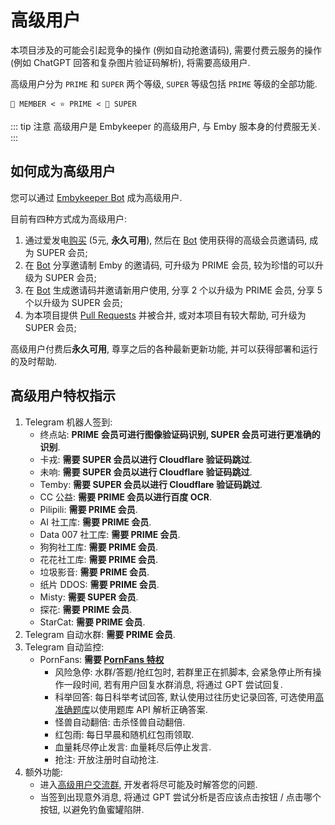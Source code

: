 # 高级用户

本项目涉及的可能会引起竞争的操作 (例如自动抢邀请码), 需要付费云服务的操作 (例如 ChatGPT 回答和复杂图片验证码解析), 将需要高级用户.

高级用户分为 `PRIME` 和 `SUPER` 两个等级, `SUPER` 等级包括 `PRIME` 等级的全部功能.

```
👤 MEMBER < ⭐ PRIME < 👑 SUPER
```

::: tip 注意
高级用户是 Embykeeper 的高级用户, 与 Emby 服本身的付费服无关.
:::

## 如何成为高级用户

您可以通过 [Embykeeper Bot](https://t.me/embykeeper_bot?start=__prime) 成为高级用户.

目前有四种方式成为高级用户:

1. 通过爱发电[购买](https://afdian.com/a/jackzzs) (5元, **永久可用**), 然后在 [Bot](https://t.me/embykeeper_bot?start=__usecode) 使用获得的高级会员邀请码, 成为 SUPER 会员;
2. 在 [Bot](https://t.me/embykeeper_bot?start=__sharecode) 分享邀请制 Emby 的邀请码, 可升级为 PRIME 会员, 较为珍惜的可以升级为 SUPER 会员;
3. 在 [Bot](https://t.me/embykeeper_bot?start=__newcode) 生成邀请码并邀请新用户使用, 分享 2 个以升级为 PRIME 会员, 分享 5 个以升级为 SUPER 会员;
4. 为本项目提供 [Pull Requests](https://github.com/emby-keeper/emby-keeper/pulls) 并被合并, 或对本项目有较大帮助, 可升级为 SUPER 会员;

高级用户付费后**永久可用**, 尊享之后的各种最新更新功能, 并可以获得部署和运行的及时帮助.

## 高级用户特权指示

1. Telegram 机器人签到:
   - 终点站: **PRIME 会员可进行图像验证码识别, SUPER 会员可进行更准确的识别**.
   - 卡戎: **需要 SUPER 会员以进行 Cloudflare 验证码跳过**.
   - 未响: **需要 SUPER 会员以进行 Cloudflare 验证码跳过**.
   - Temby: **需要 SUPER 会员以进行 Cloudflare 验证码跳过**.
   - CC 公益: **需要 PRIME 会员以进行百度 OCR**.
   - Pilipili: **需要 PRIME 会员**.
   - AI 社工库: **需要 PRIME 会员**.
   - Data 007 社工库: **需要 PRIME 会员**.
   - 狗狗社工库: **需要 PRIME 会员**.
   - 花花社工库: **需要 PRIME 会员**.
   - 垃圾影音: **需要 PRIME 会员**.
   - 纸片 DDOS: **需要 PRIME 会员**.
   - Misty: **需要 SUPER 会员**.
   - 探花: **需要 PRIME 会员**.
   - StarCat: **需要 PRIME 会员**.
2. Telegram 自动水群: **需要 PRIME 会员**.
3. Telegram 自动监控:
   - PornFans: **需要 [PornFans 特权](https://afdian.com/edit/shop?plan_id=9ff738d87b4611ee884f52540025c377&product_type=1)**
     - 风险急停: 水群/答题/抢红包时, 若群里正在抓脚本, 会紧急停止所有操作一段时间, 若有用户回复水群消息, 将通过 GPT 尝试回复.
     - 科举回答: 每日科举考试回答, 默认使用过往历史记录回答, 可选使用[高准确题库](https://afdian.com/edit/shop?plan_id=56ac30d87b4711eeb0e752540025c377&product_type=1)以使用题库 API 解析正确答案.
     - 怪兽自动翻倍: 击杀怪兽自动翻倍.
     - 红包雨: 每日早晨和随机红包雨领取.
     - 血量耗尽停止发言: 血量耗尽后停止发言.
     - 抢注: 开放注册时自动抢注.
4. 额外功能:
   - 进入[高级用户交流群](https://t.me/embykeeper_prime_bot), 开发者将尽可能及时解答您的问题.
   - 当签到出现意外消息, 将通过 GPT 尝试分析是否应该点击按钮 / 点击哪个按钮, 以避免钓鱼蜜罐陷阱.
